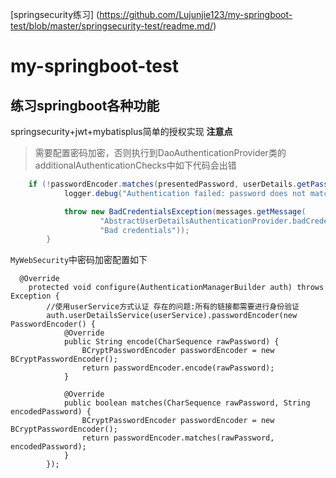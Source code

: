 
[springsecurity练习] (https://github.com/Lujunjie123/my-springboot-test/blob/master/springsecurity-test/readme.md/)
# my-springboot-test
练习springboot各种功能
- 
springsecurity+jwt+mybatisplus简单的授权实现
**注意点**

> 需要配置密码加密，否则执行到DaoAuthenticationProvider类的additionalAuthenticationChecks中如下代码会出错

```java
	if (!passwordEncoder.matches(presentedPassword, userDetails.getPassword())) {
			logger.debug("Authentication failed: password does not match stored value");

			throw new BadCredentialsException(messages.getMessage(
					"AbstractUserDetailsAuthenticationProvider.badCredentials",
					"Bad credentials"));
		}
```

`MyWebSecurity`中密码加密配置如下

```
  @Override
    protected void configure(AuthenticationManagerBuilder auth) throws Exception {
        //使用userService方式认证 存在的问题:所有的链接都需要进行身份验证
        auth.userDetailsService(userService).passwordEncoder(new PasswordEncoder() {
            @Override
            public String encode(CharSequence rawPassword) {
                BCryptPasswordEncoder passwordEncoder = new BCryptPasswordEncoder();
                return passwordEncoder.encode(rawPassword);
            }

            @Override
            public boolean matches(CharSequence rawPassword, String encodedPassword) {
                BCryptPasswordEncoder passwordEncoder = new BCryptPasswordEncoder();
                return passwordEncoder.matches(rawPassword, encodedPassword);
            }
        });
```


